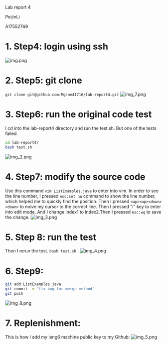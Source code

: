 Lab report 4

PeijinLi

A17552769
# 1. Step4: login using ssh
![img.png](img.png)

# 2. Step5: git clone
`git clone git@github.com:Mgsne41716/lab-report4.git`
![img_7.png](img_7.png)

# 3. Step6: run the original code test
I cd into the lab-report4 directory and run the test.sh. But one of the tests failed.

```bash
cd lab-report4/
bash test.sh
```
![img_2.png](img_2.png)

# 4. Step7: modify the source code
Use this command `vim ListExamples.java` to enter into vim.
In order to see the line number, I pressed `esc:set nu` command to show the line number, which helped me to quickly find the position.
Then I pressed `<up><up><down><down>` to move my cursor to the correct line.
Then I pressed "i" key to enter into edit mode. And I change index1 to index2.Then I pressed `esc:wq` to save the change.
![img_3.png](img_3.png)

# 5. Step 8: run the test
Then I rerun the test. `bash test.sh` .
![img_4.png](img_4.png)

# 6. Step9: 
```bash
git add ListExamples.java
git commit -m "fix bug for merge method"
git push
```

![img_8.png](img_8.png)


# 7. Replenishment:
This is how I add my ieng6 machine public key to my Github:
![img_5.png](img_5.png)

